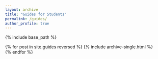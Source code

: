 ```yaml
---
layout: archive
title: "Guides for Students"
permalink: /guides/
author_profile: true
---
```




{% include base_path %}

{% for post in site.guides reversed %}
  {% include archive-single.html %}
{% endfor %}
